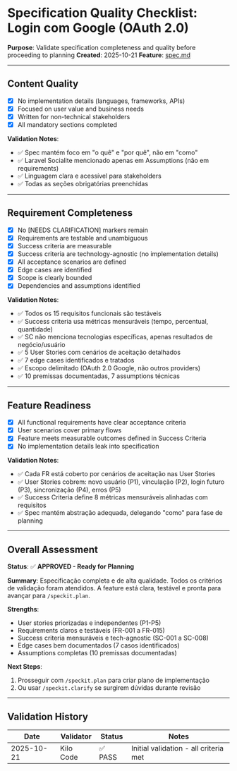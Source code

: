 # Specification Quality Checklist: Login com Google (OAuth 2.0)

**Purpose**: Validate specification completeness and quality before proceeding to planning
**Created**: 2025-10-21
**Feature**: [spec.md](../spec.md)

---

## Content Quality

-  [x] No implementation details (languages, frameworks, APIs)
-  [x] Focused on user value and business needs
-  [x] Written for non-technical stakeholders
-  [x] All mandatory sections completed

**Validation Notes**:

-  ✅ Spec mantém foco em "o quê" e "por quê", não em "como"
-  ✅ Laravel Socialite mencionado apenas em Assumptions (não em requirements)
-  ✅ Linguagem clara e acessível para stakeholders
-  ✅ Todas as seções obrigatórias preenchidas

---

## Requirement Completeness

-  [x] No [NEEDS CLARIFICATION] markers remain
-  [x] Requirements are testable and unambiguous
-  [x] Success criteria are measurable
-  [x] Success criteria are technology-agnostic (no implementation details)
-  [x] All acceptance scenarios are defined
-  [x] Edge cases are identified
-  [x] Scope is clearly bounded
-  [x] Dependencies and assumptions identified

**Validation Notes**:

-  ✅ Todos os 15 requisitos funcionais são testáveis
-  ✅ Success criteria usa métricas mensuráveis (tempo, percentual, quantidade)
-  ✅ SC não menciona tecnologias específicas, apenas resultados de negócio/usuário
-  ✅ 5 User Stories com cenários de aceitação detalhados
-  ✅ 7 edge cases identificados e tratados
-  ✅ Escopo delimitado (OAuth 2.0 Google, não outros providers)
-  ✅ 10 premissas documentadas, 7 assumptions técnicas

---

## Feature Readiness

-  [x] All functional requirements have clear acceptance criteria
-  [x] User scenarios cover primary flows
-  [x] Feature meets measurable outcomes defined in Success Criteria
-  [x] No implementation details leak into specification

**Validation Notes**:

-  ✅ Cada FR está coberto por cenários de aceitação nas User Stories
-  ✅ User Stories cobrem: novo usuário (P1), vinculação (P2), login futuro (P3), sincronização (P4), erros (P5)
-  ✅ Success Criteria define 8 métricas mensuráveis alinhadas com requisitos
-  ✅ Spec mantém abstração adequada, delegando "como" para fase de planning

---

## Overall Assessment

**Status**: ✅ **APPROVED - Ready for Planning**

**Summary**: Especificação completa e de alta qualidade. Todos os critérios de validação foram atendidos. A feature está clara, testável e pronta para avançar para `/speckit.plan`.

**Strengths**:

-  User stories priorizadas e independentes (P1-P5)
-  Requirements claros e testáveis (FR-001 a FR-015)
-  Success criteria mensuráveis e tech-agnostic (SC-001 a SC-008)
-  Edge cases bem documentados (7 casos identificados)
-  Assumptions completas (10 premissas documentadas)

**Next Steps**:

1. Prosseguir com `/speckit.plan` para criar plano de implementação
2. Ou usar `/speckit.clarify` se surgirem dúvidas durante revisão

---

## Validation History

| Date       | Validator | Status  | Notes                                 |
| ---------- | --------- | ------- | ------------------------------------- |
| 2025-10-21 | Kilo Code | ✅ PASS | Initial validation - all criteria met |
